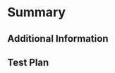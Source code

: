 # Summary

<!--
*Pssst...you... yes you! Did you run `make lint` and perhaps `make format`? If not, go away, run those commands, and then come back (if you are using VS Code... then you shouldn't need to do `make lint`*
-->

<!--
MAKE SURE YOU HAVE WRITTEN UNIT TESTS FOR YOUR CODE!!!
-->

<!--
Please provide a summary of the change. What does this PR do? What does it solve?
-->

## Additional Information

<!--
Auxiliary information and additional context for the change goes here.
-->

## Test Plan

<!--
Add information on how you tested your changes.
-->